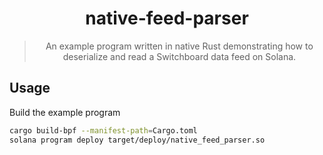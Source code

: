<div align="center">

<!-- commonheader -->

<!-- commonheaderstop -->

# native-feed-parser

> An example program written in native Rust demonstrating how to deserialize and
> read a Switchboard data feed on Solana.

</div>

<!-- install -->

<!-- installstop -->

## Usage

Build the example program

```bash
cargo build-bpf --manifest-path=Cargo.toml
solana program deploy target/deploy/native_feed_parser.so
```
